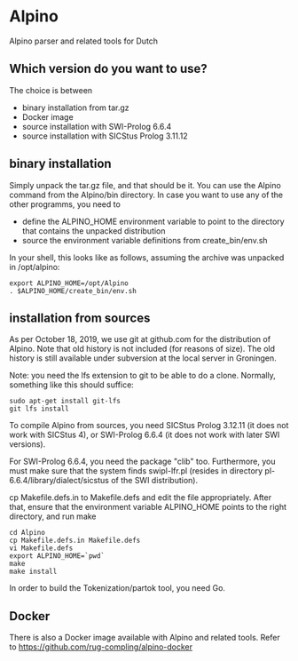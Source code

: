 # Alpino
Alpino parser and related tools for Dutch

## Which version do you want to use?

The choice is between

* binary installation from tar.gz
* Docker image
* source installation with SWI-Prolog 6.6.4
* source installation with SICStus Prolog 3.11.12

## binary installation

Simply unpack the tar.gz file, and that should be it. You can use the Alpino command from the Alpino/bin
directory. In case you want to use any of the other programms, you need to

* define the ALPINO_HOME environment variable to point to the directory that contains the unpacked distribution
* source the environment variable definitions from create_bin/env.sh

In your shell, this looks like as follows, assuming the archive was unpacked in /opt/alpino:

    export ALPINO_HOME=/opt/Alpino
    . $ALPINO_HOME/create_bin/env.sh


## installation from sources

As per October 18, 2019, we use git at github.com for the distribution of Alpino. Note that old history is not included (for reasons of size). The old history is still available under subversion at the local server in Groningen.

Note: you need the lfs extension to git to be able to do a clone.
Normally, something like this should suffice:

    sudo apt-get install git-lfs
    git lfs install

To compile Alpino from sources, you need SICStus Prolog 3.12.11 (it does not work with SICStus 4), or
SWI-Prolog 6.6.4 (it does not work with later SWI versions).

For SWI-Prolog 6.6.4, you need the package "clib" too. Furthermore, you must make sure
that the system finds swipl-lfr.pl (resides in directory pl-6.6.4/library/dialect/sicstus of
the SWI distribution).

cp Makefile.defs.in to Makefile.defs and edit the file appropriately. After that,
ensure that the environment variable ALPINO_HOME points to the right directory, and run make

    cd Alpino
    cp Makefile.defs.in Makefile.defs
    vi Makefile.defs
    export ALPINO_HOME=`pwd`
    make
    make install

In order to build the Tokenization/partok tool, you need Go.

## Docker

There is also a Docker image available with Alpino and related tools.
Refer to https://github.com/rug-compling/alpino-docker

